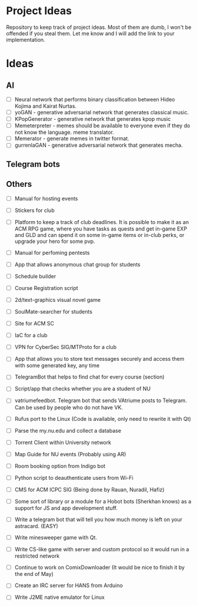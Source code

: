 # Project Ideas
Repository to keep track of project ideas. Most of them are dumb, I won't be offended if you steal them. Let me know and I will add the link to your implementation.

# Ideas

## AI
- [ ] Neural network that performs binary classification between Hideo Kojima and Kairat Nurtas.
- [ ] yoGAN - generative adversarial network that generates classical music.
- [ ] KPopGenerator - generative network that generates kpop music
- [ ] Memeterpreter - memes should be available to everyone even if they do not know the language. meme translator.
- [ ] Memerator - generate memes in twitter format.
- [ ] gurrenlaGAN - generative adversarial network that generates mecha.

## Telegram bots


## Others
- [ ] Manual for hosting events
- [ ] Stickers for club
- [ ] Platform to keep a track of club deadlines. It is possible to make it as an ACM RPG game, where you have tasks as quests and get in-game EXP and GLD and can spend it on some in-game items or in-club perks, or upgrade your hero for some pvp. 


- [ ] Manual for perfoming pentests
- [ ] App that allows anonymous chat group for students
- [ ] Schedule builder
- [ ] Course Registration script
- [ ] 2d/text-graphics visual novel game
- [ ] SoulMate-searcher for students
- [ ] Site for ACM SC
- [ ] IaC for a club
- [ ] VPN for CyberSec SIG/MTProto for a club
- [ ] App that allows you to store text messages securely and access them with some generated key, any time
- [ ] TelegramBot that helps to find chat for every course (section)
- [ ] Script/app that checks whether you are a student of NU
- [ ] vatriumefeedbot. Telegram bot that sends VAtriume posts to Telegram. Can be used by people who do not have VK.
- [ ] Rufus port to the Linux (Code is available, only need to rewrite it with Qt)
- [ ] Parse the my.nu.edu and collect a database
- [ ] Torrent Client within University network
- [ ] Map Guide for NU events (Probably using AR)
- [ ] Room booking option from Indigo bot
- [ ] Python script to deauthenticate users from Wi-Fi
- [ ] CMS for ACM ICPC SIG (Being done by Rauan, Nuradil, Hafiz)
- [ ] Some sort of library or a module for a Hobot bots (Sherkhan knows) as a support for JS and app development stuff.
- [ ] Write a telegram bot that will tell you how much money is left on your astracard. (EASY)
- [ ] Write minesweeper game with Qt.
- [ ] Write CS-like game with server and custom protocol so it would run in a restricted network
- [ ] Continue to work on ComixDownloader (It would be nice to finish it by the end of May)
- [ ] Create an IRC server for HANS from Arduino
- [ ] Write J2ME native emulator for Linux
